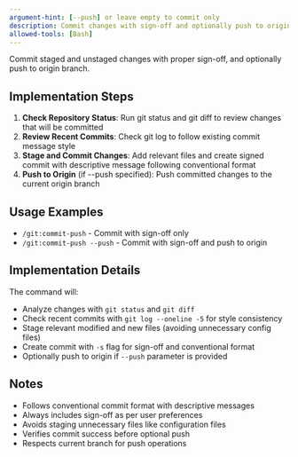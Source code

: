 ```yaml
---
argument-hint: [--push] or leave empty to commit only
description: Commit changes with sign-off and optionally push to origin
allowed-tools: [Bash]
---
```


Commit staged and unstaged changes with proper sign-off, and optionally push to origin branch.

## Implementation Steps

1. **Check Repository Status**: Run git status and git diff to review changes that will be committed
2. **Review Recent Commits**: Check git log to follow existing commit message style
3. **Stage and Commit Changes**: Add relevant files and create signed commit with descriptive message following conventional format
4. **Push to Origin** (if --push specified): Push committed changes to the current origin branch

## Usage Examples

- `/git:commit-push` - Commit with sign-off only
- `/git:commit-push --push` - Commit with sign-off and push to origin

## Implementation Details

The command will:
- Analyze changes with `git status` and `git diff`
- Check recent commits with `git log --oneline -5` for style consistency
- Stage relevant modified and new files (avoiding unnecessary config files)
- Create commit with `-s` flag for sign-off and conventional format
- Optionally push to origin if `--push` parameter is provided

## Notes
- Follows conventional commit format with descriptive messages
- Always includes sign-off as per user preferences
- Avoids staging unnecessary files like configuration files
- Verifies commit success before optional push
- Respects current branch for push operations